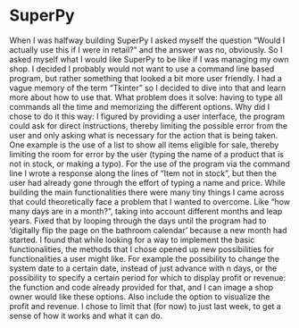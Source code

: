 # SuperPy
When I was halfway building SuperPy I asked myself the question “Would I actually use this if I were in retail?” and the answer was no, obviously. So I asked myself what I would like SuperPy to be like if I was managing my own shop. I decided I probably would not want to use a command line based program, but rather something that looked a bit more user friendly. I had a vague memory of the term “Tkinter” so I decided to dive into that and learn more about how to use that. 
What problem does it solve: having to type all commands all the time and memorizing the different options. 
Why did I chose to do it this way: I figured by providing a user interface, the program could ask for direct instructions, thereby limiting the possible error from the user and only asking what is necessary for the action that is being taken. One example is the use of a list to show all items eligible for sale, thereby limiting the room for error by the user (typing the name of a product that is not in stock, or making a typo). For the use of the program via the command line I wrote a response along the lines of “Item not in stock”, but then the user had already gone through the effort of typing a name and price. 
While building the main functionalities there were many tiny things I came across that could theoretically face a problem that I wanted to overcome. Like “how many days are in a month?”, taking into account different months and leap years. Fixed that by looping through the days until the program had to ‘digitally flip the page on the bathroom calendar’ because a new month had started. 
I found that while looking for a way to implement the basic functionalities, the methods that I chose opened up new possibilities for functionalities a user might like. For example the possibility to change the system date to a certain date, instead of just advance with n days, or the possibility to specify a certain period for which to display profit or revenue: the function and code already provided for that, and I can image a shop owner would like these options. Also include the option to visualize the profit and revenue. I chose to limit that (for now) to just last week, to get a sense of how it works and what it can do.
